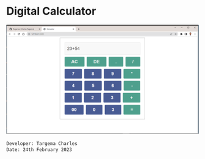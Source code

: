 # Digital Calculator

![](./Screenshot%20(22).png)

```
Developer: Targema Charles
Date: 24th February 2023

```